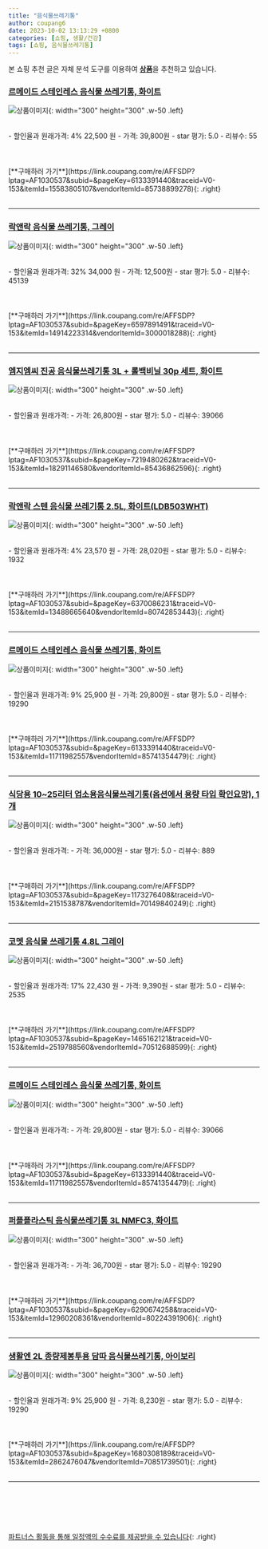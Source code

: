 ```yaml
---
title: "음식물쓰레기통"
author: coupang6
date: 2023-10-02 13:13:29 +0800
categories: [쇼핑, 생활/건강]
tags: [쇼핑, 음식물쓰레기통]
---
```


본 쇼핑 추천 글은 자체 분석 도구를 이용하여 [**상품**](https://link.coupang.com/a/bao1ui)을 추천하고 있습니다.

### [르메이드 스테인레스 음식물 쓰레기통, 화이트](https://link.coupang.com/re/AFFSDP?lptag=AF1030537&subid=&pageKey=6133391440&traceid=V0-153&itemId=15583805107&vendorItemId=85738899278)

![상품이미지](https://thumbnail8.coupangcdn.com/thumbnails/remote/230x230ex/image/vendor_inventory/62c2/c76aa128f421b553b6ab187a9a7308a2af4a2396ebdfea1912ba5825e7a9.jpg){: width="300" height="300" .w-50 .left}


<br>
- 할인율과 원래가격: 4%  22,500   원
- 가격: 39,800원
- star 평가: 5.0
- 리뷰수: 55
<br>
<br>
<br>
<br>
[**구매하러 가기**](https://link.coupang.com/re/AFFSDP?lptag=AF1030537&subid=&pageKey=6133391440&traceid=V0-153&itemId=15583805107&vendorItemId=85738899278){: .right}
<br>
<br>

---

### [락앤락 음식물 쓰레기통, 그레이](https://link.coupang.com/re/AFFSDP?lptag=AF1030537&subid=&pageKey=6597891491&traceid=V0-153&itemId=14914223314&vendorItemId=3000018288)

![상품이미지](https://thumbnail9.coupangcdn.com/thumbnails/remote/230x230ex/image/retail/images/61774017198624-188ce55d-018f-430a-a61f-01a2ea850ab3.jpg){: width="300" height="300" .w-50 .left}


<br>
- 할인율과 원래가격: 32%  34,000   원
- 가격: 12,500원
- star 평가: 5.0
- 리뷰수: 45139
<br>
<br>
<br>
<br>
[**구매하러 가기**](https://link.coupang.com/re/AFFSDP?lptag=AF1030537&subid=&pageKey=6597891491&traceid=V0-153&itemId=14914223314&vendorItemId=3000018288){: .right}
<br>
<br>

---

### [엠지엠씨 진공 음식물쓰레기통 3L + 롤백비닐 30p 세트, 화이트](https://link.coupang.com/re/AFFSDP?lptag=AF1030537&subid=&pageKey=7219480262&traceid=V0-153&itemId=18291146580&vendorItemId=85436862596)

![상품이미지](https://thumbnail10.coupangcdn.com/thumbnails/remote/230x230ex/image/retail/images/2023/03/24/15/4/70b46ce3-7846-444f-acd8-a863a44de14d.jpg){: width="300" height="300" .w-50 .left}


<br>
- 할인율과 원래가격: 
- 가격: 26,800원
- star 평가: 5.0
- 리뷰수: 39066
<br>
<br>
<br>
<br>
[**구매하러 가기**](https://link.coupang.com/re/AFFSDP?lptag=AF1030537&subid=&pageKey=7219480262&traceid=V0-153&itemId=18291146580&vendorItemId=85436862596){: .right}
<br>
<br>

---

### [락앤락 스텐 음식물 쓰레기통 2.5L, 화이트(LDB503WHT)](https://link.coupang.com/re/AFFSDP?lptag=AF1030537&subid=&pageKey=6370086231&traceid=V0-153&itemId=13488665640&vendorItemId=80742853443)

![상품이미지](https://thumbnail7.coupangcdn.com/thumbnails/remote/230x230ex/image/rs_quotation_api/d69xunrj/2f124c34edfd4fb08f0d6cb4a82bbe45.jpg){: width="300" height="300" .w-50 .left}


<br>
- 할인율과 원래가격: 4%  23,570   원
- 가격: 28,020원
- star 평가: 5.0
- 리뷰수: 1932
<br>
<br>
<br>
<br>
[**구매하러 가기**](https://link.coupang.com/re/AFFSDP?lptag=AF1030537&subid=&pageKey=6370086231&traceid=V0-153&itemId=13488665640&vendorItemId=80742853443){: .right}
<br>
<br>

---

### [르메이드 스테인레스 음식물 쓰레기통, 화이트](https://link.coupang.com/re/AFFSDP?lptag=AF1030537&subid=&pageKey=6133391440&traceid=V0-153&itemId=11711982557&vendorItemId=85741354479)

![상품이미지](https://thumbnail9.coupangcdn.com/thumbnails/remote/230x230ex/image/vendor_inventory/c7e1/ccc22867ddc8793af5eeec1971023b296b74e90b44fc05c1140b789c1a63.jpg){: width="300" height="300" .w-50 .left}


<br>
- 할인율과 원래가격: 9%  25,900   원
- 가격: 29,800원
- star 평가: 5.0
- 리뷰수: 19290
<br>
<br>
<br>
<br>
[**구매하러 가기**](https://link.coupang.com/re/AFFSDP?lptag=AF1030537&subid=&pageKey=6133391440&traceid=V0-153&itemId=11711982557&vendorItemId=85741354479){: .right}
<br>
<br>

---

### [식당용 10~25리터 업소용음식물쓰레기통(옵션에서 용량 타입 확인요망), 1개](https://link.coupang.com/re/AFFSDP?lptag=AF1030537&subid=&pageKey=1173276408&traceid=V0-153&itemId=2151538787&vendorItemId=70149840249)

![상품이미지](https://thumbnail7.coupangcdn.com/thumbnails/remote/230x230ex/image/vendor_inventory/3cb0/d5d838ab38b571049d566b3a5e2233fef35a165fb7dc88a6a92bcd9723fc.jpg){: width="300" height="300" .w-50 .left}


<br>
- 할인율과 원래가격: 
- 가격: 36,000원
- star 평가: 5.0
- 리뷰수: 889
<br>
<br>
<br>
<br>
[**구매하러 가기**](https://link.coupang.com/re/AFFSDP?lptag=AF1030537&subid=&pageKey=1173276408&traceid=V0-153&itemId=2151538787&vendorItemId=70149840249){: .right}
<br>
<br>

---

### [코멧 음식물 쓰레기통 4.8L 그레이](https://link.coupang.com/re/AFFSDP?lptag=AF1030537&subid=&pageKey=1465162121&traceid=V0-153&itemId=2519788560&vendorItemId=70512688599)

![상품이미지](https://thumbnail6.coupangcdn.com/thumbnails/remote/230x230ex/image/retail/images/7319261251462-c9d9040f-3a11-485a-a194-65a7ad7e3f42.jpg){: width="300" height="300" .w-50 .left}


<br>
- 할인율과 원래가격: 17%  22,430   원
- 가격: 9,390원
- star 평가: 5.0
- 리뷰수: 2535
<br>
<br>
<br>
<br>
[**구매하러 가기**](https://link.coupang.com/re/AFFSDP?lptag=AF1030537&subid=&pageKey=1465162121&traceid=V0-153&itemId=2519788560&vendorItemId=70512688599){: .right}
<br>
<br>

---

### [르메이드 스테인레스 음식물 쓰레기통, 화이트](https://link.coupang.com/re/AFFSDP?lptag=AF1030537&subid=&pageKey=6133391440&traceid=V0-153&itemId=11711982557&vendorItemId=85741354479)

![상품이미지](https://thumbnail9.coupangcdn.com/thumbnails/remote/230x230ex/image/vendor_inventory/c7e1/ccc22867ddc8793af5eeec1971023b296b74e90b44fc05c1140b789c1a63.jpg){: width="300" height="300" .w-50 .left}


<br>
- 할인율과 원래가격: 
- 가격: 29,800원
- star 평가: 5.0
- 리뷰수: 39066
<br>
<br>
<br>
<br>
[**구매하러 가기**](https://link.coupang.com/re/AFFSDP?lptag=AF1030537&subid=&pageKey=6133391440&traceid=V0-153&itemId=11711982557&vendorItemId=85741354479){: .right}
<br>
<br>

---

### [퍼플플라스틱 음식물쓰레기통 3L NMFC3, 화이트](https://link.coupang.com/re/AFFSDP?lptag=AF1030537&subid=&pageKey=6290674258&traceid=V0-153&itemId=12960208361&vendorItemId=80224391906)

![상품이미지](https://thumbnail10.coupangcdn.com/thumbnails/remote/230x230ex/image/rs_quotation_api/tuaqrukm/f27658fcf12d407c8ae16bd61640f76d.png){: width="300" height="300" .w-50 .left}


<br>
- 할인율과 원래가격: 
- 가격: 36,700원
- star 평가: 5.0
- 리뷰수: 19290
<br>
<br>
<br>
<br>
[**구매하러 가기**](https://link.coupang.com/re/AFFSDP?lptag=AF1030537&subid=&pageKey=6290674258&traceid=V0-153&itemId=12960208361&vendorItemId=80224391906){: .right}
<br>
<br>

---

### [생활엔 2L 종량제봉투용 담따 음식물쓰레기통, 아이보리](https://link.coupang.com/re/AFFSDP?lptag=AF1030537&subid=&pageKey=1680308189&traceid=V0-153&itemId=2862476047&vendorItemId=70851739501)

![상품이미지](https://thumbnail10.coupangcdn.com/thumbnails/remote/230x230ex/image/retail/images/2020/06/03/18/5/22c51b87-2cc5-45a8-832a-9d044b1cb092.jpg){: width="300" height="300" .w-50 .left}


<br>
- 할인율과 원래가격: 9%  25,900   원
- 가격: 8,230원
- star 평가: 5.0
- 리뷰수: 19290
<br>
<br>
<br>
<br>
[**구매하러 가기**](https://link.coupang.com/re/AFFSDP?lptag=AF1030537&subid=&pageKey=1680308189&traceid=V0-153&itemId=2862476047&vendorItemId=70851739501){: .right}
<br>
<br>

---
<br><br><br><br><br> [파트너스 활동을 통해 일정액의 수수료를 제공받을 수 있습니다](https://link.coupang.com/a/bao1ui){: .right}